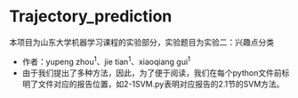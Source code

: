 # Trajectory_prediction

本项目为山东大学机器学习课程的实验部分，实验题目为实验二：兴趣点分类

* 作者：yupeng zhou<sup>1</sup>、jie tian<sup>1</sup>、xiaoqiang gui<sup>1</sup>
* 由于我们提出了多种方法，因此，为了便于阅读，我们在每个python文件前标明了文件对应的报告位置，如2-1SVM.py表明对应报告的2.1节的SVM方法。



